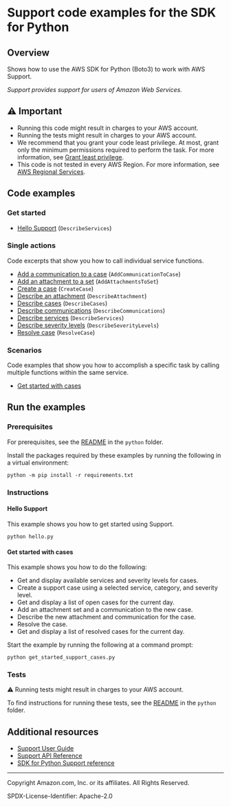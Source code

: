 <!--Generated by WRITEME on 2023-04-20 16:21:37.293011 (UTC)-->
# Support code examples for the SDK for Python

## Overview

Shows how to use the AWS SDK for Python (Boto3) to work with AWS Support.

<!--custom.overview.start-->
<!--custom.overview.end-->

*Support provides support for users of Amazon Web Services.*

## ⚠ Important

* Running this code might result in charges to your AWS account.
* Running the tests might result in charges to your AWS account.
* We recommend that you grant your code least privilege. At most, grant only the minimum permissions required to perform the task. For more information, see [Grant least privilege](https://docs.aws.amazon.com/IAM/latest/UserGuide/best-practices.html#grant-least-privilege).
* This code is not tested in every AWS Region. For more information, see [AWS Regional Services](https://aws.amazon.com/about-aws/global-infrastructure/regional-product-services).

<!--custom.important.start-->
<!--custom.important.end-->

## Code examples

### Get started

* [Hello Support](hello.py#L4) (`DescribeServices`)

### Single actions

Code excerpts that show you how to call individual service functions.

* [Add a communication to a case](support_wrapper.py#L160) (`AddCommunicationToCase`)
* [Add an attachment to a set](support_wrapper.py#L18) (`AddAttachmentsToSet`)
* [Create a case](support_wrapper.py#L90) (`CreateCase`)
* [Describe an attachment](support_wrapper.py#L214) (`DescribeAttachment`)
* [Describe cases](support_wrapper.py#L268) (`DescribeCases`)
* [Describe communications](support_wrapper.py#L187) (`DescribeCommunications`)
* [Describe services](support_wrapper.py#L36) (`DescribeServices`)
* [Describe severity levels](support_wrapper.py#L63) (`DescribeSeverityLevels`)
* [Resolve case](support_wrapper.py#L241) (`ResolveCase`)

### Scenarios

Code examples that show you how to accomplish a specific task by calling multiple
functions within the same service.

* [Get started with cases](get_started_support_cases.py) 

## Run the examples

### Prerequisites


For prerequisites, see the [README](../../README.md#Prerequisites) in the `python` folder.


Install the packages required by these examples by running the following in a virtual environment:

```
python -m pip install -r requirements.txt
```


<!--custom.prerequisites.start-->
<!--custom.prerequisites.end-->

### Instructions


<!--custom.instructions.start-->
<!--custom.instructions.end-->

#### Hello Support

This example shows you how to get started using Support.

```
python hello.py
```

#### Get started with cases

This example shows you how to do the following:

* Get and display available services and severity levels for cases.
* Create a support case using a selected service, category, and severity level.
* Get and display a list of open cases for the current day.
* Add an attachment set and a communication to the new case.
* Describe the new attachment and communication for the case.
* Resolve the case.
* Get and display a list of resolved cases for the current day.

Start the example by running the following at a command prompt:

```
python get_started_support_cases.py
```

<!--custom.scenarios.support_Scenario_GetStartedSupportCases.start-->
<!--custom.scenarios.support_Scenario_GetStartedSupportCases.end-->

### Tests

⚠ Running tests might result in charges to your AWS account.


To find instructions for running these tests, see the [README](../../README.md#Tests)
in the `python` folder.



<!--custom.tests.start-->
<!--custom.tests.end-->

## Additional resources

* [Support User Guide](https://docs.aws.amazon.com/awssupport/latest/user/getting-started.html)
* [Support API Reference](https://docs.aws.amazon.com/support/latest/APIReference/welcome.html)
* [SDK for Python Support reference](https://boto3.amazonaws.com/v1/documentation/api/latest/reference/services/stepfunctions.html)

<!--custom.resources.start-->
<!--custom.resources.end-->

---

Copyright Amazon.com, Inc. or its affiliates. All Rights Reserved.

SPDX-License-Identifier: Apache-2.0